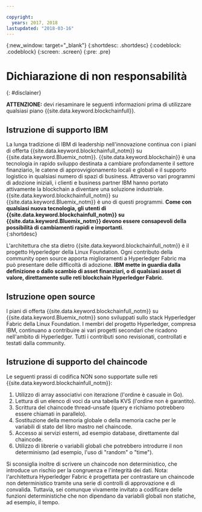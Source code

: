 ```yaml
---

copyright:
  years: 2017, 2018
lastupdated: "2018-03-16"
---
```


{:new_window: target="_blank"}
{:shortdesc: .shortdesc}
{:codeblock: .codeblock}
{:screen: .screen}
{:pre: .pre}


# Dichiarazione di non responsabilità
{: #disclainer}

**ATTENZIONE:** devi riesaminare le seguenti informazioni prima di utilizzare qualsiasi piano {{site.data.keyword.blockchainfull}}.

## Istruzione di supporto IBM

La lunga tradizione di IBM di leadership nell'innovazione continua con i piani di offerta {{site.data.keyword.blockchainfull_notm}} su {{site.data.keyword.Bluemix_notm}}. {{site.data.keyword.blockchain}} è una tecnologia in rapido sviluppo destinata a cambiare profondamente il settore finanziario, le catene di approvvigionamento locali e globali e il supporto logistico in qualsiasi numero di spazi di business. Attraverso vari programmi di adozione iniziali, i clienti e business partner IBM hanno portato attivamente la blockchain a diventare una soluzione industriale. {{site.data.keyword.blockchainfull_notm}} su {{site.data.keyword.Bluemix_notm}} è uno di questi programmi. **Come con qualsiasi nuova tecnologia, gli utenti di {{site.data.keyword.blockchainfull_notm}} su {{site.data.keyword.Bluemix_notm}} devono essere consapevoli della possibilità di cambiamenti rapidi e importanti**.  
{:shortdesc}

L'architettura che sta dietro {{site.data.keyword.blockchainfull_notm}} è il progetto Hyperledger della Linux Foundation. Ogni contributo della community open source apporta miglioramenti a Hyperledger Fabric ma può presentare delle difficoltà di adozione. **IBM mette in guardia dalla definizione o dallo scambio di asset finanziari, o di qualsiasi asset di valore, direttamente sulle reti blockchain Hyperledger Fabric**.  

## Istruzione open source

I piani di offerta {{site.data.keyword.blockchainfull_notm}} su {{site.data.keyword.Bluemix_notm}} sono sviluppati sullo stack Hyperledger Fabric della Linux Foundation. I membri del progetto Hyperledger, compresa IBM, continuano a contribuire ai vari progetti secondari che ricadono nell'ambito di Hyperledger.  Tutti i contributi sono revisionati, controllati e testati dalla community.

## Istruzione di supporto del chaincode

Le seguenti prassi di codifica NON sono supportate sulle reti {{site.data.keyword.blockchainfull_notm}}:

1. Utilizzo di array associativi con iterazione (l'ordine è casuale in Go).
2. Lettura di un elenco di voci da una tabella KVS (l'ordine non è garantito).
3. Scrittura del chaincode thread-unsafe (query e richiamo potrebbero essere chiamati in parallelo).
4. Sostituzione della memoria globale o della memoria cache per le variabili di stato del libro mastro nel chaincode.
5. Accesso ai servizi esterni, ad esempio database, direttamente dal chaincode.
6. Utilizzo di librerie o variabili globali che potrebbero introdurre il non determinismo (ad esempio, l'uso di "random" o "time").  

Si sconsiglia inoltre di scrivere un chaincode non deterministico, che introduce un rischio per la congruenza e l'integrità dei dati.  Nota: l'architettura Hyperledger Fabric è progettata per contrastare un chaincode non deterministico tramite una serie di controlli di approvazione e di convalida. Tuttavia, sei comunque vivamente invitato a codificare delle funzioni deterministiche che non dipendano da variabili globali non statiche, ad esempio, il tempo.  
